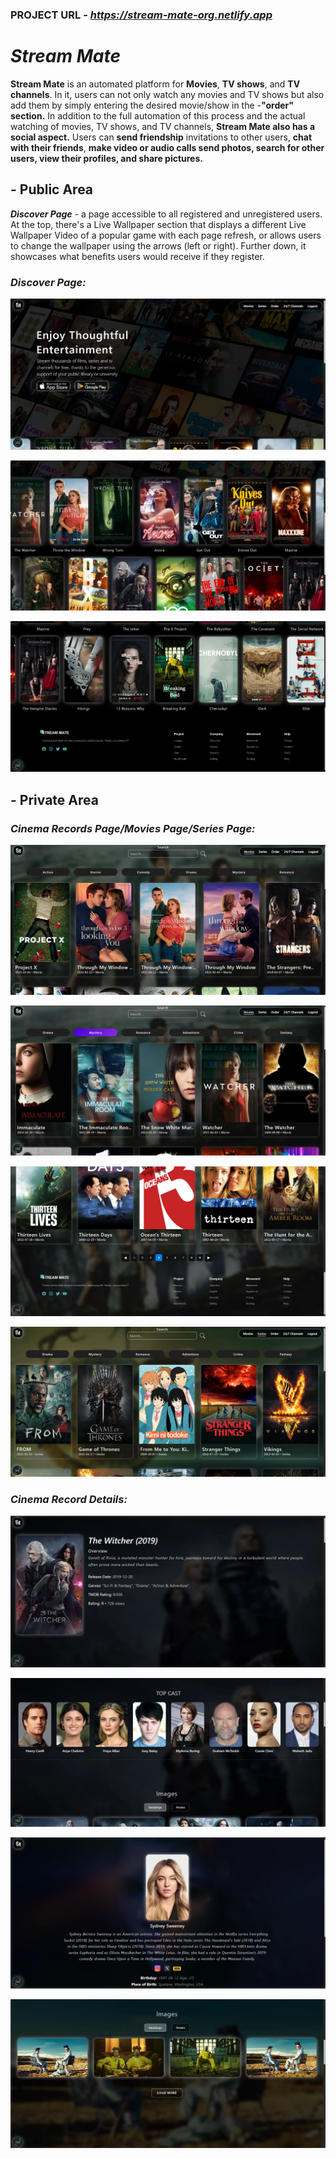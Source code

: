 ### PROJECT URL - __*https://stream-mate-org.netlify.app*__

# __*Stream Mate*__
__Stream Mate__ is an automated platform for __Movies__, __TV shows__, and __TV channels__. In it, users can not only watch any movies and TV shows but also add them by simply entering the desired movie/show in the -__"order" section.__ In addition to the full automation of this process and the actual watching of movies, TV shows, and TV channels, __Stream Mate also has a social aspect.__ Users can __send friendship__ invitations to other users, __chat with their friends__, __make video or audio calls send photos, search for other users, view their profiles, and share pictures.__

## - Public Area

__*Discover Page*__ - a page accessible to all registered and unregistered users. At the top, there's a Live Wallpaper section that displays a different Live Wallpaper Video of a popular game with each page refresh, or allows users to change the wallpaper using the arrows (left or right). Further down, it showcases what benefits users would receive if they register.

### __*Discover Page:*__

![](stream-mate-design/rsz_screenshot_7.webp)

![](stream-mate-design/rsz_screenshot_8.webp)

![](stream-mate-design/Screenshot_9.webp)


## - Private Area

### __*Cinema Records Page/Movies Page/Series Page:*__

![](stream-mate-design/rsz_screenshot_10.webp)

![](stream-mate-design/rsz_screenshot_11.webp)

![](stream-mate-design/rsz_screenshot_12.png)

![](stream-mate-design/rsz_screenshot_13.webp)


### __*Cinema Record Details:*__

![](stream-mate-design/rsz_screenshot_14.webp)

![](stream-mate-design/rsz_screenshot_15.webp)

![](stream-mate-design/rsz_screenshot_16.webp)

![](stream-mate-design/rsz_screenshot_17.webp)






